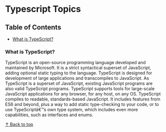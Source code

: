 # Typescript Topics

## Table of Contents
- [What is TypeScript?](#what-is-typescript)

### What is TypeScript?

TypeScript is an open-source programming language developed and maintained by Microsoft. It is a strict syntactical superset of JavaScript, adding optional static typing to the language. TypeScript is designed for development of large applications and transcompiles to JavaScript. As TypeScript is a superset of JavaScript, existing JavaScript programs are also valid TypeScript programs.
TypeScript supports tools for large-scale JavaScript applications for any browser, for any host, on any OS. TypeScript compiles to readable, standards-based JavaScript. It includes features from ES6 and beyond, plus a way to add static type-checking to your code, or to use TypeScriptâ€™s own type system, which includes even more capabilities, such as interfaces and enums.

[↑ Back to top](#typescript-topics)


